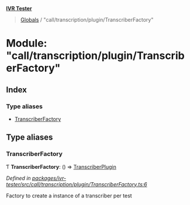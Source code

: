**[IVR Tester](../README.md)**

> [Globals](../README.md) / "call/transcription/plugin/TranscriberFactory"

# Module: "call/transcription/plugin/TranscriberFactory"

## Index

### Type aliases

* [TranscriberFactory](_call_transcription_plugin_transcriberfactory_.md#transcriberfactory)

## Type aliases

### TranscriberFactory

Ƭ  **TranscriberFactory**: () => [TranscriberPlugin](../interfaces/_call_transcription_plugin_transcriberplugin_.transcriberplugin.md)

*Defined in [packages/ivr-tester/src/call/transcription/plugin/TranscriberFactory.ts:6](https://github.com/SketchingDev/ivr-tester/blob/2e93db6/packages/ivr-tester/src/call/transcription/plugin/TranscriberFactory.ts#L6)*

Factory to create a instance of a transcriber per test
